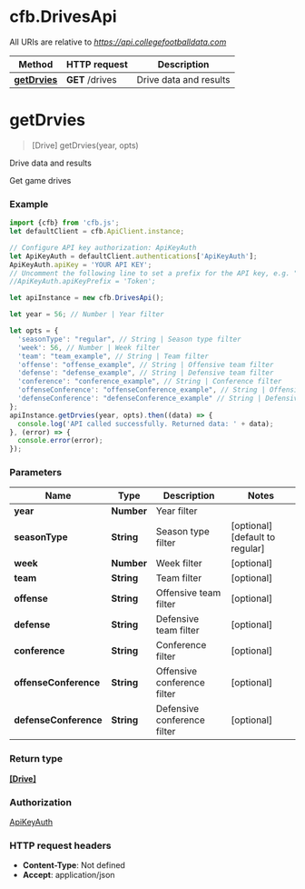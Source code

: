 # cfb.DrivesApi

All URIs are relative to *https://api.collegefootballdata.com*

Method | HTTP request | Description
------------- | ------------- | -------------
[**getDrvies**](DrivesApi.md#getDrvies) | **GET** /drives | Drive data and results


<a name="getDrvies"></a>
# **getDrvies**
> [Drive] getDrvies(year, opts)

Drive data and results

Get game drives

### Example
```javascript
import {cfb} from 'cfb.js';
let defaultClient = cfb.ApiClient.instance;

// Configure API key authorization: ApiKeyAuth
let ApiKeyAuth = defaultClient.authentications['ApiKeyAuth'];
ApiKeyAuth.apiKey = 'YOUR API KEY';
// Uncomment the following line to set a prefix for the API key, e.g. "Token" (defaults to null)
//ApiKeyAuth.apiKeyPrefix = 'Token';

let apiInstance = new cfb.DrivesApi();

let year = 56; // Number | Year filter

let opts = { 
  'seasonType': "regular", // String | Season type filter
  'week': 56, // Number | Week filter
  'team': "team_example", // String | Team filter
  'offense': "offense_example", // String | Offensive team filter
  'defense': "defense_example", // String | Defensive team filter
  'conference': "conference_example", // String | Conference filter
  'offenseConference': "offenseConference_example", // String | Offensive conference filter
  'defenseConference': "defenseConference_example" // String | Defensive conference filter
};
apiInstance.getDrvies(year, opts).then((data) => {
  console.log('API called successfully. Returned data: ' + data);
}, (error) => {
  console.error(error);
});

```

### Parameters

Name | Type | Description  | Notes
------------- | ------------- | ------------- | -------------
 **year** | **Number**| Year filter | 
 **seasonType** | **String**| Season type filter | [optional] [default to regular]
 **week** | **Number**| Week filter | [optional] 
 **team** | **String**| Team filter | [optional] 
 **offense** | **String**| Offensive team filter | [optional] 
 **defense** | **String**| Defensive team filter | [optional] 
 **conference** | **String**| Conference filter | [optional] 
 **offenseConference** | **String**| Offensive conference filter | [optional] 
 **defenseConference** | **String**| Defensive conference filter | [optional] 

### Return type

[**[Drive]**](Drive.md)

### Authorization

[ApiKeyAuth](../README.md#ApiKeyAuth)

### HTTP request headers

 - **Content-Type**: Not defined
 - **Accept**: application/json

